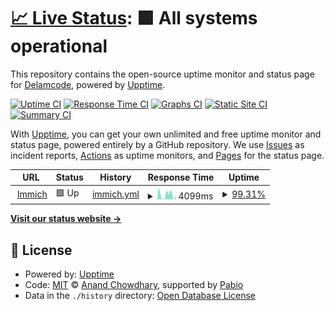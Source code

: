 # [📈 Live Status](https://Delamcode.github.io/UpptimeBot): <!--live status--> **🟩 All systems operational**

This repository contains the open-source uptime monitor and status page for [Delamcode](https://Delamcode.github.io/UpptimeBot), powered by [Upptime](https://github.com/upptime/upptime).

[![Uptime CI](https://github.com/Delamcode/UpptimeBot/workflows/Uptime%20CI/badge.svg)](https://github.com/Delamcode/UpptimeBot/actions?query=workflow%3A%22Uptime+CI%22)
[![Response Time CI](https://github.com/Delamcode/UpptimeBot/workflows/Response%20Time%20CI/badge.svg)](https://github.com/Delamcode/UpptimeBot/actions?query=workflow%3A%22Response+Time+CI%22)
[![Graphs CI](https://github.com/Delamcode/UpptimeBot/workflows/Graphs%20CI/badge.svg)](https://github.com/Delamcode/UpptimeBot/actions?query=workflow%3A%22Graphs+CI%22)
[![Static Site CI](https://github.com/Delamcode/UpptimeBot/workflows/Static%20Site%20CI/badge.svg)](https://github.com/Delamcode/UpptimeBot/actions?query=workflow%3A%22Static+Site+CI%22)
[![Summary CI](https://github.com/Delamcode/UpptimeBot/workflows/Summary%20CI/badge.svg)](https://github.com/Delamcode/UpptimeBot/actions?query=workflow%3A%22Summary+CI%22)

With [Upptime](https://upptime.js.org), you can get your own unlimited and free uptime monitor and status page, powered entirely by a GitHub repository. We use [Issues](https://github.com/Delamcode/UpptimeBot/issues) as incident reports, [Actions](https://github.com/Delamcode/UpptimeBot/actions) as uptime monitors, and [Pages](https://Delamcode.github.io/UpptimeBot) for the status page.

<!--start: status pages-->
<!-- This summary is generated by Upptime (https://github.com/upptime/upptime) -->
<!-- Do not edit this manually, your changes will be overwritten -->
<!-- prettier-ignore -->
| URL | Status | History | Response Time | Uptime |
| --- | ------ | ------- | ------------- | ------ |
| <img alt="" src="https://icons.duckduckgo.com/ip3/delamcode.duckdns.org.ico" height="13"> [Immich](https://delamcode.duckdns.org:10443) | 🟩 Up | [immich.yml](https://github.com/Delamcode/UpptimeBot/commits/HEAD/history/immich.yml) | <details><summary><img alt="Response time graph" src="./graphs/immich/response-time-week.png" height="20"> 4099ms</summary><br><a href="https://Delamcode.github.io/UpptimeBot/history/immich"><img alt="Response time 3152" src="https://img.shields.io/endpoint?url=https%3A%2F%2Fraw.githubusercontent.com%2FDelamcode%2FUpptimeBot%2FHEAD%2Fapi%2Fimmich%2Fresponse-time.json"></a><br><a href="https://Delamcode.github.io/UpptimeBot/history/immich"><img alt="24-hour response time 3713" src="https://img.shields.io/endpoint?url=https%3A%2F%2Fraw.githubusercontent.com%2FDelamcode%2FUpptimeBot%2FHEAD%2Fapi%2Fimmich%2Fresponse-time-day.json"></a><br><a href="https://Delamcode.github.io/UpptimeBot/history/immich"><img alt="7-day response time 4099" src="https://img.shields.io/endpoint?url=https%3A%2F%2Fraw.githubusercontent.com%2FDelamcode%2FUpptimeBot%2FHEAD%2Fapi%2Fimmich%2Fresponse-time-week.json"></a><br><a href="https://Delamcode.github.io/UpptimeBot/history/immich"><img alt="30-day response time 3327" src="https://img.shields.io/endpoint?url=https%3A%2F%2Fraw.githubusercontent.com%2FDelamcode%2FUpptimeBot%2FHEAD%2Fapi%2Fimmich%2Fresponse-time-month.json"></a><br><a href="https://Delamcode.github.io/UpptimeBot/history/immich"><img alt="1-year response time 3152" src="https://img.shields.io/endpoint?url=https%3A%2F%2Fraw.githubusercontent.com%2FDelamcode%2FUpptimeBot%2FHEAD%2Fapi%2Fimmich%2Fresponse-time-year.json"></a></details> | <details><summary><a href="https://Delamcode.github.io/UpptimeBot/history/immich">99.31%</a></summary><a href="https://Delamcode.github.io/UpptimeBot/history/immich"><img alt="All-time uptime 99.23%" src="https://img.shields.io/endpoint?url=https%3A%2F%2Fraw.githubusercontent.com%2FDelamcode%2FUpptimeBot%2FHEAD%2Fapi%2Fimmich%2Fuptime.json"></a><br><a href="https://Delamcode.github.io/UpptimeBot/history/immich"><img alt="24-hour uptime 99.04%" src="https://img.shields.io/endpoint?url=https%3A%2F%2Fraw.githubusercontent.com%2FDelamcode%2FUpptimeBot%2FHEAD%2Fapi%2Fimmich%2Fuptime-day.json"></a><br><a href="https://Delamcode.github.io/UpptimeBot/history/immich"><img alt="7-day uptime 99.31%" src="https://img.shields.io/endpoint?url=https%3A%2F%2Fraw.githubusercontent.com%2FDelamcode%2FUpptimeBot%2FHEAD%2Fapi%2Fimmich%2Fuptime-week.json"></a><br><a href="https://Delamcode.github.io/UpptimeBot/history/immich"><img alt="30-day uptime 99.37%" src="https://img.shields.io/endpoint?url=https%3A%2F%2Fraw.githubusercontent.com%2FDelamcode%2FUpptimeBot%2FHEAD%2Fapi%2Fimmich%2Fuptime-month.json"></a><br><a href="https://Delamcode.github.io/UpptimeBot/history/immich"><img alt="1-year uptime 99.23%" src="https://img.shields.io/endpoint?url=https%3A%2F%2Fraw.githubusercontent.com%2FDelamcode%2FUpptimeBot%2FHEAD%2Fapi%2Fimmich%2Fuptime-year.json"></a></details>

<!--end: status pages-->

[**Visit our status website →**](https://Delamcode.github.io/UpptimeBot)

## 📄 License

- Powered by: [Upptime](https://github.com/upptime/upptime)
- Code: [MIT](./LICENSE) © [Anand Chowdhary](https://anandchowdhary.com), supported by [Pabio](https://pabio.com)
- Data in the `./history` directory: [Open Database License](https://opendatacommons.org/licenses/odbl/1-0/)
